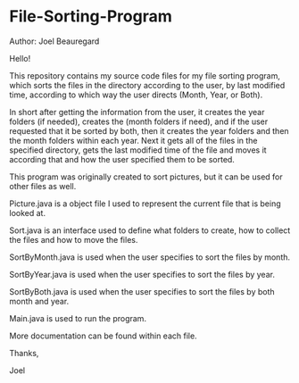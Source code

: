 # File-Sorting-Program

Author: Joel Beauregard

Hello!

This repository contains my source code files for my file sorting program, which sorts the files in the directory according to the user, by last modified time, according to which way the user directs (Month, Year, or Both).

In short after getting the information from the user, it creates the year folders (if needed), creates the (month folders if need), and if the user requested that it be 
sorted by both, then it creates the year folders and then the month folders within each year. Next it gets all of the files in the specified directory, gets the last modified time of the file and moves it according that and how the user specified them to be sorted.

This program was originally created to sort pictures, but it can be used for other files as well.

Picture.java is a object file I used to represent the current file that is being looked at.

Sort.java is an interface used to define what folders to create, how to collect the files and how to move the files.

SortByMonth.java is used when the user specifies to sort the files by month.

SortByYear.java is used when the user specifies to sort the files by year.

SortByBoth.java is used when the user specifies to sort the files by both month and year.

Main.java is used to run the program.

More documentation can be found within each file. 

Thanks,

Joel
